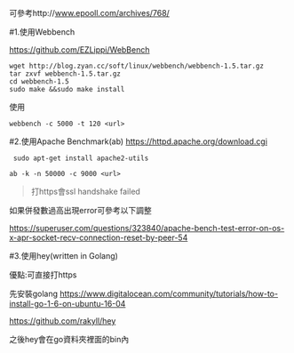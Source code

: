 可參考http://www.epooll.com/archives/768/

#1.使用Webbench

https://github.com/EZLippi/WebBench
```
wget http://blog.zyan.cc/soft/linux/webbench/webbench-1.5.tar.gz
tar zxvf webbench-1.5.tar.gz
cd webbench-1.5
sudo make &&sudo make install
```
使用
```
webbench -c 5000 -t 120 <url>
```

#2.使用Apache Benchmark(ab)
https://httpd.apache.org/download.cgi

```
 sudo apt-get install apache2-utils
```

```
ab -k -n 50000 -c 9000 <url>
```

>打https會ssl handshake failed

如果併發數過高出現error可參考以下調整

https://superuser.com/questions/323840/apache-bench-test-error-on-os-x-apr-socket-recv-connection-reset-by-peer-54

#3.使用hey(written in Golang)

優點:可直接打https

先安裝golang https://www.digitalocean.com/community/tutorials/how-to-install-go-1-6-on-ubuntu-16-04

https://github.com/rakyll/hey

之後hey會在go資料夾裡面的bin內
